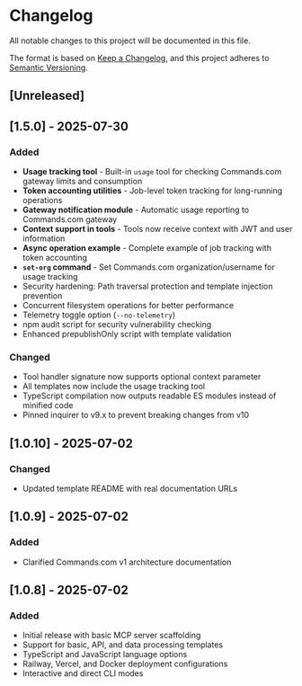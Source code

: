 # Changelog

All notable changes to this project will be documented in this file.

The format is based on [Keep a Changelog](https://keepachangelog.com/en/1.0.0/),
and this project adheres to [Semantic Versioning](https://semver.org/spec/v2.0.0.html).

## [Unreleased]

## [1.5.0] - 2025-07-30

### Added
- **Usage tracking tool** - Built-in `usage` tool for checking Commands.com gateway limits and consumption
- **Token accounting utilities** - Job-level token tracking for long-running operations
- **Gateway notification module** - Automatic usage reporting to Commands.com gateway
- **Context support in tools** - Tools now receive context with JWT and user information
- **Async operation example** - Complete example of job tracking with token accounting
- **`set-org` command** - Set Commands.com organization/username for usage tracking
- Security hardening: Path traversal protection and template injection prevention
- Concurrent filesystem operations for better performance
- Telemetry toggle option (`--no-telemetry`)
- npm audit script for security vulnerability checking
- Enhanced prepublishOnly script with template validation

### Changed
- Tool handler signature now supports optional context parameter
- All templates now include the usage tracking tool
- TypeScript compilation now outputs readable ES modules instead of minified code
- Pinned inquirer to v9.x to prevent breaking changes from v10

## [1.0.10] - 2025-07-02

### Changed
- Updated template README with real documentation URLs

## [1.0.9] - 2025-07-02

### Added
- Clarified Commands.com v1 architecture documentation

## [1.0.8] - 2025-07-02

### Added
- Initial release with basic MCP server scaffolding
- Support for basic, API, and data processing templates
- TypeScript and JavaScript language options
- Railway, Vercel, and Docker deployment configurations
- Interactive and direct CLI modes